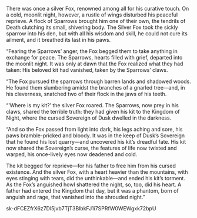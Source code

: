 There was once a silver Fox, renowned among all for his curative touch. On a cold, moonlit night, however, a rustle of wings disturbed his peaceful reprieve. A flock of Sparrows brought him one of their own, the tendrils of Death clutching its small, shivering body. The Silver Fox took the sickly sparrow into his den, but with all his wisdom and skill, he could not cure its ailment, and it breathed its last in his paws.

“Fearing the Sparrows’ anger, the Fox begged them to take anything in exchange for peace. The Sparrows, hearts filled with grief, departed into the moonlit night. It was only at dawn that the Fox realized what they had taken: His beloved kit had vanished, taken by the Sparrows’ claws.

“The Fox pursued the sparrows through barren lands and shadowed woods. He found them slumbering amidst the branches of a gnarled tree—and, in his cleverness, snatched two of their flock in the jaws of his teeth.

“‘Where is my kit?’ the silver Fox roared. The Sparrows, now prey in his claws, shared the terrible truth: they had given his kit to the Kingdom of Night, where the cursed Sovereign of Dusk dwelled in the darkness.

“And so the Fox passed from light into dark, his legs aching and sore, his paws bramble-pricked and bloody. It was in the keep of Dusk’s Sovereign that he found his lost quarry—and uncovered his kit’s dreadful fate. His kit now shared the Sovereign’s curse, the features of life now twisted and warped, his once-lively eyes now deadened and cold.

The kit begged for reprieve—for his father to free him from his cursed existence. And the silver Fox, with a heart heavier than the mountains, with eyes stinging with tears, did the unthinkable—and ended his kit’s torment. As the Fox’s anguished howl shattered the night, so, too, did his heart. A father had entered the Kingdom that day, but it was a phantom, born of anguish and rage, that vanished into the shrouded night.”




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
